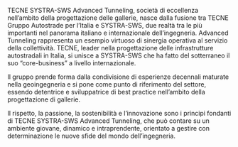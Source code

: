 TECNE SYSTRA-SWS Advanced Tunneling, società di eccellenza nell’ambito della progettazione delle gallerie, nasce dalla fusione tra TECNE Gruppo Autostrade per l’Italia e SYSTRA-SWS, due realtà tra le più importanti nel panorama italiano e internazionale dell’ingegneria. Advanced Tunneling rappresenta un esempio virtuoso di sinergia operativa al servizio della collettività. TECNE, leader nella progettazione delle infrastrutture autostradali in Italia, si unisce a SYSTRA-SWS che ha fatto del sotterraneo il suo “core-business” a livello internazionale.

Il gruppo prende forma dalla condivisione di esperienze decennali maturate nella geoingegneria e si pone come punto di riferimento del settore, essendo detentrice e sviluppatrice di best practice nell’ambito della progettazione di gallerie.

Il rispetto, la passione, la sostenibilità e l’innovazione sono i principi fondanti di TECNE SYSTRA-SWS Advanced Tunneling, che può contare su un ambiente giovane, dinamico e intraprendente, orientato a gestire con determinazione le nuove sfide del mondo dell’ingegneria.
